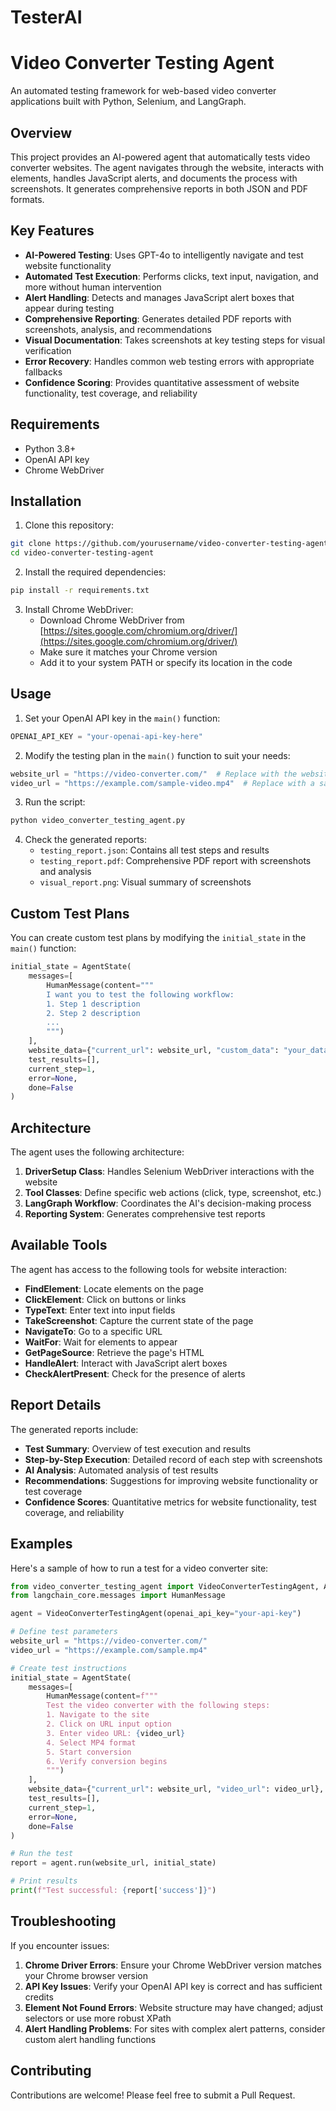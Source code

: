# TesterAI

# Video Converter Testing Agent

An automated testing framework for web-based video converter applications built with Python, Selenium, and LangGraph.

## Overview

This project provides an AI-powered agent that automatically tests video converter websites. The agent navigates through the website, interacts with elements, handles JavaScript alerts, and documents the process with screenshots. It generates comprehensive reports in both JSON and PDF formats.

## Key Features

- **AI-Powered Testing**: Uses GPT-4o to intelligently navigate and test website functionality
- **Automated Test Execution**: Performs clicks, text input, navigation, and more without human intervention
- **Alert Handling**: Detects and manages JavaScript alert boxes that appear during testing
- **Comprehensive Reporting**: Generates detailed PDF reports with screenshots, analysis, and recommendations
- **Visual Documentation**: Takes screenshots at key testing steps for visual verification
- **Error Recovery**: Handles common web testing errors with appropriate fallbacks
- **Confidence Scoring**: Provides quantitative assessment of website functionality, test coverage, and reliability

## Requirements

- Python 3.8+
- OpenAI API key
- Chrome WebDriver

## Installation

1. Clone this repository:
```bash
git clone https://github.com/yourusername/video-converter-testing-agent.git
cd video-converter-testing-agent
```

2. Install the required dependencies:
```bash
pip install -r requirements.txt
```

3. Install Chrome WebDriver:
   - Download Chrome WebDriver from [https://sites.google.com/chromium.org/driver/](https://sites.google.com/chromium.org/driver/)
   - Make sure it matches your Chrome version
   - Add it to your system PATH or specify its location in the code

## Usage

1. Set your OpenAI API key in the `main()` function:

```python
OPENAI_API_KEY = "your-openai-api-key-here"
```

2. Modify the testing plan in the `main()` function to suit your needs:

```python
website_url = "https://video-converter.com/"  # Replace with the website URL
video_url = "https://example.com/sample-video.mp4"  # Replace with a sample video URL
```

3. Run the script:

```bash
python video_converter_testing_agent.py
```

4. Check the generated reports:
   - `testing_report.json`: Contains all test steps and results
   - `testing_report.pdf`: Comprehensive PDF report with screenshots and analysis
   - `visual_report.png`: Visual summary of screenshots

## Custom Test Plans

You can create custom test plans by modifying the `initial_state` in the `main()` function:

```python
initial_state = AgentState(
    messages=[
        HumanMessage(content="""
        I want you to test the following workflow:
        1. Step 1 description
        2. Step 2 description
        ...
        """)
    ],
    website_data={"current_url": website_url, "custom_data": "your_data"},
    test_results=[],
    current_step=1,
    error=None,
    done=False
)
```

## Architecture

The agent uses the following architecture:

1. **DriverSetup Class**: Handles Selenium WebDriver interactions with the website
2. **Tool Classes**: Define specific web actions (click, type, screenshot, etc.)
3. **LangGraph Workflow**: Coordinates the AI's decision-making process
4. **Reporting System**: Generates comprehensive test reports

## Available Tools

The agent has access to the following tools for website interaction:

- **FindElement**: Locate elements on the page
- **ClickElement**: Click on buttons or links
- **TypeText**: Enter text into input fields
- **TakeScreenshot**: Capture the current state of the page
- **NavigateTo**: Go to a specific URL
- **WaitFor**: Wait for elements to appear
- **GetPageSource**: Retrieve the page's HTML
- **HandleAlert**: Interact with JavaScript alert boxes
- **CheckAlertPresent**: Check for the presence of alerts

## Report Details

The generated reports include:

- **Test Summary**: Overview of test execution and results
- **Step-by-Step Execution**: Detailed record of each step with screenshots
- **AI Analysis**: Automated analysis of test results
- **Recommendations**: Suggestions for improving website functionality or test coverage
- **Confidence Scores**: Quantitative metrics for website functionality, test coverage, and reliability

## Examples

Here's a sample of how to run a test for a video converter site:

```python
from video_converter_testing_agent import VideoConverterTestingAgent, AgentState
from langchain_core.messages import HumanMessage

agent = VideoConverterTestingAgent(openai_api_key="your-api-key")

# Define test parameters
website_url = "https://video-converter.com/"
video_url = "https://example.com/sample.mp4"

# Create test instructions
initial_state = AgentState(
    messages=[
        HumanMessage(content=f"""
        Test the video converter with the following steps:
        1. Navigate to the site
        2. Click on URL input option
        3. Enter video URL: {video_url}
        4. Select MP4 format
        5. Start conversion
        6. Verify conversion begins
        """)
    ],
    website_data={"current_url": website_url, "video_url": video_url},
    test_results=[],
    current_step=1,
    error=None,
    done=False
)

# Run the test
report = agent.run(website_url, initial_state)

# Print results
print(f"Test successful: {report['success']}")
```

## Troubleshooting

If you encounter issues:

1. **Chrome Driver Errors**: Ensure your Chrome WebDriver version matches your Chrome browser version
2. **API Key Issues**: Verify your OpenAI API key is correct and has sufficient credits
3. **Element Not Found Errors**: Website structure may have changed; adjust selectors or use more robust XPath
4. **Alert Handling Problems**: For sites with complex alert patterns, consider custom alert handling functions

## Contributing

Contributions are welcome! Please feel free to submit a Pull Request.
